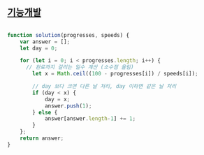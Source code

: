 ## <a href='https://school.programmers.co.kr/learn/courses/30/lessons/42586'>기능개발</a>

```Javascript

function solution(progresses, speeds) {
    var answer = [];
    let day = 0;

    for (let i = 0; i < progresses.length; i++) {
      // 완료까지 걸리는 일수 계산 (소수점 올림)
        let x = Math.ceil((100 - progresses[i]) / speeds[i]);

        // day 보다 크면 다른 날 처리, day 이하면 같은 날 처리
        if (day < x) {
            day = x;
            answer.push(1);
        } else {
            answer[answer.length-1] += 1;
        }
    };
    return answer;
}
```
